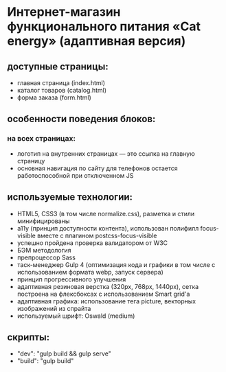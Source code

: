 # Интернет-магазин функционального питания «Cat energy» (адаптивная версия)


## доступные страницы:
- главная страница (index.html)
- каталог товаров (catalog.html)
- форма заказа (form.html)

## особенности поведения блоков:

### на всех страницах:
- логотип на внутренних страницах — это ссылка на главную страницу
- основная навигация по сайту для телефонов остается работоспособной при отключенном JS

## используемые технологии:
- HTML5, CSS3 (в том числе normalize.css), разметка и стили минифицированы
- a11y (принцип доступности контента), использован полифилл focus-visible вместе с плагином postcss-focus-visible
- успешно пройдена проверка валидатором от W3C
- БЭМ методология
- препроцессор Sass
- таск-менеджер Gulp 4 (оптимизация кода и графики в том числе с использованием формата webp, запуск сервера)
- принцип прогрессивного улучшения
- адаптивная резиновая верстка (320px, 768px, 1440px), сетка построена на флексбоксах с использованием Smart grid'a
- адаптивная графика: использование тега picture, векторных изображений из спрайта
- используемый шрифт: Oswald (medium)

## скрипты:
- "dev": "gulp build && gulp serve"
- "build": "gulp build"
